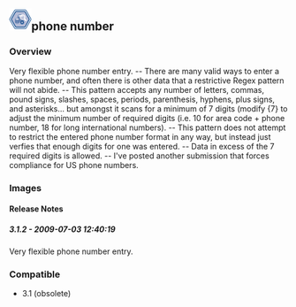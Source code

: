 ## <img src='./logo.jpg' width='40' height='40'>phone number

### Overview
Very flexible phone number entry. -- There are many valid ways to enter a phone number, and often there is other data that a restrictive Regex pattern will not abide. -- This pattern accepts any number of letters, commas, pound signs, slashes, spaces, periods, parenthesis, hyphens, plus signs, and asterisks... but amongst it scans for a minimum of 7 digits (modify {7} to adjust the minimum number of required digits (i.e. 10 for area code + phone number, 18 for long international numbers). -- This pattern does not attempt to restrict the entered phone number format in any way, but instead just verfies that enough digits for one was entered. -- Data in excess of the 7 required digits is allowed. -- I've posted another submission that forces compliance for US phone numbers.
### Images




#### Release Notes

##### 3.1.2 - 2009-07-03 12:40:19
Very flexible phone number entry. 
### Compatible
 -  3.1 (obsolete)